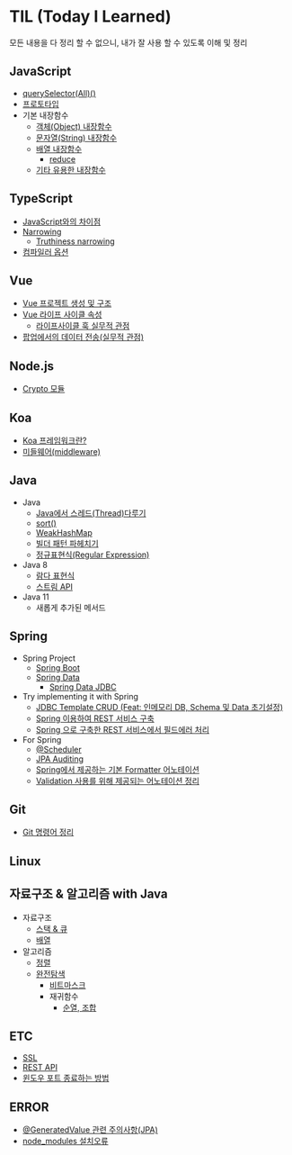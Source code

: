 # TIL (Today I Learned)
모든 내용을 다 정리 할 수 없으니, 내가 잘 사용 할 수 있도록 이해 및 정리

## JavaScript
+ [querySelector(All)()](javascript/querySelector(All).md)
+ [프로토타입](javascript/프로토타입.md)
+ 기본 내장함수
	+ [객체(Object) 내장함수](javascript/객체-내장함수.md)
  	+ [문자열(String) 내장함수](javascript/문자열-내장함수.md)
	+ [배열 내장함수](javascript/배열-내장함수.md)
		+ [reduce](javascript/array/reduce.md)
	+ [기타 유용한 내장함수](javascript/기타-유용한-내장함수.md)
	
## TypeScript
+ [JavaScript와의 차이점](typescript/javascript와의-차이점.md)
+ [Narrowing](typescript/Narrowing.md)
	+ [Truthiness narrowing](typescript/truthiness-narrowing.md)
 + [컴파일러 옵션](typescript/컴파일러-옵션.md)

## Vue
+ [Vue 프로젝트 생성 및 구조](vue/vue-프로젝트-생성-및-구조.md)
+ [Vue 라이프 사이클 속성](vue/vue-라이프-사이클-속성.md)
	+ [라이프사이클 훅 실무적 관점](vue/라이프사이클-훅-실무적-관점.md) 
+ [팝업에서의 데이터 전송(실무적 관점)](vue/팝업에서의-데이터-전송.md)

## Node.js
+ [Crypto 모듈](nodejs/Crypto-모듈.md)

## Koa
+ [Koa 프레임워크란?](koa/koa-프레임워크란.md)
+ [미들웨어(middleware)](koa/middleware.md)

## Java
+ Java
	+ [Java에서 스레드(Thread)다루기](java/java/Java에서-Thread다루기.md)
	+ [sort()](java/java/sort().md)
	+ [WeakHashMap](java/java/WeakHashMap.md)
	+ [빌더 패턴 파헤치기](java/java/빌더-패턴.md)
	+ [정규표현식(Regular Expression)](java/java/patternMatching.md)
+ Java 8
	+ [람다 표현식](java/java8/람다-표현식.md)
	+ [스트림 API](java/java8/스트림-API.md)
+ Java 11
	+ 새롭게 추가된 메서드
## Spring
+ Spring Project
	+ [Spring Boot](spring/springBoot.md)
	+ [Spring Data](spring/springData.md)
		+ [Spring Data JDBC](spring/springData/springDataJdbc.md)
+ Try implementing it with Spring
	+ [JDBC Template CRUD (Feat: 인메모리 DB, Schema 및 Data 초기설정)](withForSpring/JDBC-Template-CRUD(Feat-인메모리-DB-Schema-및-Data-초기설정).md)
	+ [Spring 이용하여 REST 서비스 구축](withForSpring/스프링-이용하여-REST-서비스-구축.md)
	+ [Spring 으로 구축한 REST 서비스에서 필드에러 처리](withForSpring/스프링으로-구축한-REST-서비스에서-필드에러-처리.md)
+ For Spring
	+ [@Scheduler](withForSpring/@Scheduler.md)
	+ [JPA Auditing](withForSpring/JPA-Auditing.md)
	+ [Spring에서 제공하는 기본 Formatter 어노테이션](withForSpring/스프링에서-제공하는-기본-Formatter-어노테이션.md)
	+ [Validation 사용를 위해 제공되는 어노테이션 정리](withForSpring/Validation-사용을-위해-제공되는-어노테이션-정리.md)

## Git
+ [Git 명령어 정리](git/git.md)

## Linux

## 자료구조 & 알고리즘 with Java
+ 자료구조
	+ [스택 & 큐](csKnowledge/dataStructure/stack%26queue.md)
	+ [배열](csKnowledge/dataStructure/배열.md)
+ 알고리즘
	+ [정렬](csKnowledge/algorithm/sorting.md)
	+ [완전탐색](csKnowledge/algorithm/brute-force-search.md)
		+ [비트마스크](csKnowledge/algorithm/bruteForceSearch/bitmask.md)
		+ 재귀함수
			+ [순열, 조합](csKnowledge/algorithm/bruteForceSearch/recursiveFunction/permutaion%26combination.md)
		<!--+ [그래프 탐색 기법 DFS, BFS]()-->
	
## ETC
+ [SSL](etc/ssl.md)
+ [REST API](etc/restApi.md)
+ [윈도우 포트 종료하는 방법](etc/윈도우-포트-종료하는-방법.md)

## ERROR
+ [@GeneratedValue 관련 주의사항(JPA)](error/@GeneratedValue-관련-주의사항.md)
+ [node_modules 설치오류](error/node_modules-설치오류.md)


